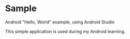 Sample
============

Android "Hello, World" example, using Android Studio

This simple application is used during my Android learning.
